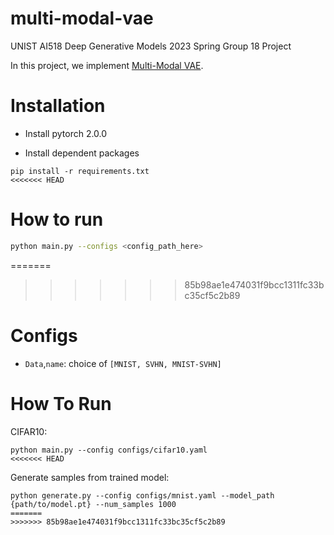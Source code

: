 # multi-modal-vae
UNIST AI518 Deep Generative Models 2023 Spring Group 18 Project

In this project, we implement [Multi-Modal VAE](https://arxiv.org/abs/1911.03393).

# Installation
- Install pytorch 2.0.0

- Install dependent packages
``` shell
pip install -r requirements.txt
<<<<<<< HEAD
```

# How to run

```bash
python main.py --configs <config_path_here>
```
=======
>>>>>>> 85b98ae1e474031f9bcc1311fc33bc35cf5c2b89

# Configs

- `Data`,`name`: choice of `[MNIST, SVHN, MNIST-SVHN]`

# How To Run

CIFAR10:
``` shell
python main.py --config configs/cifar10.yaml
<<<<<<< HEAD
```

Generate samples from trained model:
``` shell
python generate.py --config configs/mnist.yaml --model_path {path/to/model.pt} --num_samples 1000
=======
>>>>>>> 85b98ae1e474031f9bcc1311fc33bc35cf5c2b89
```
